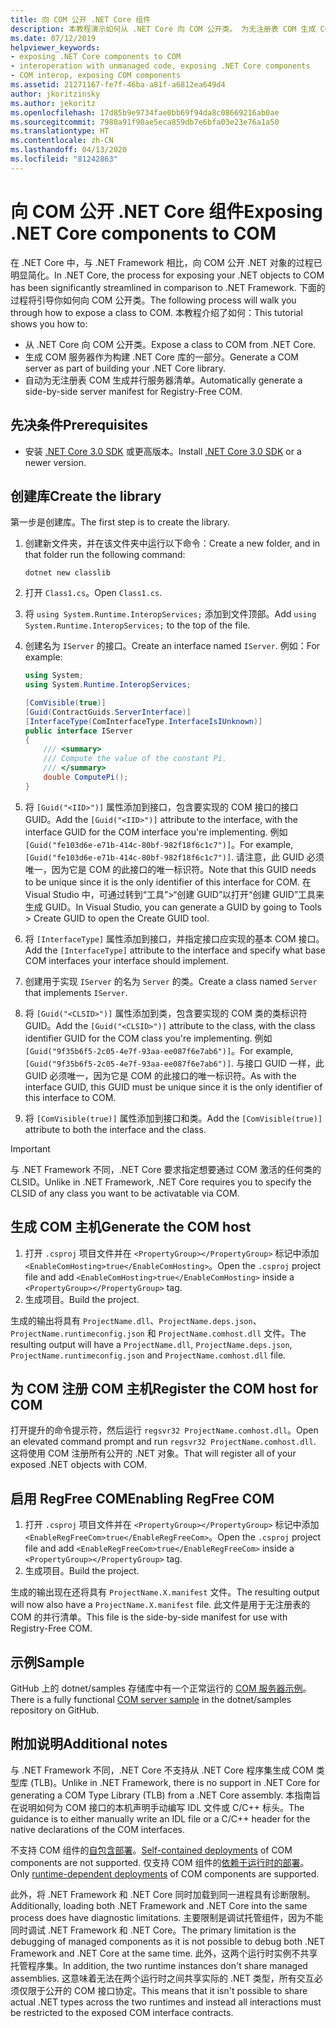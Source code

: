 ```yaml
---
title: 向 COM 公开 .NET Core 组件
description: 本教程演示如何从 .NET Core 向 COM 公开类。 为无注册表 COM 生成 COM 服务器和并行服务器清单。
ms.date: 07/12/2019
helpviewer_keywords:
- exposing .NET Core components to COM
- interoperation with unmanaged code, exposing .NET Core components
- COM interop, exposing COM components
ms.assetid: 21271167-fe7f-46ba-a81f-a6812ea649d4
author: jkoritzinsky
ms.author: jekoritz
ms.openlocfilehash: 17d85b9e9734fae0bb69f94da8c08669216ab0ae
ms.sourcegitcommit: 7980a91f90ae5eca859db7e6bfa03e23e76a1a50
ms.translationtype: HT
ms.contentlocale: zh-CN
ms.lasthandoff: 04/13/2020
ms.locfileid: "81242863"
---
```

# <a name="exposing-net-core-components-to-com"></a><span data-ttu-id="ef6d9-104">向 COM 公开 .NET Core 组件</span><span class="sxs-lookup"><span data-stu-id="ef6d9-104">Exposing .NET Core components to COM</span></span>

<span data-ttu-id="ef6d9-105">在 .NET Core 中，与 .NET Framework 相比，向 COM 公开 .NET 对象的过程已明显简化。</span><span class="sxs-lookup"><span data-stu-id="ef6d9-105">In .NET Core, the process for exposing your .NET objects to COM has been significantly streamlined in comparison to .NET Framework.</span></span> <span data-ttu-id="ef6d9-106">下面的过程将引导你如何向 COM 公开类。</span><span class="sxs-lookup"><span data-stu-id="ef6d9-106">The following process will walk you through how to expose a class to COM.</span></span> <span data-ttu-id="ef6d9-107">本教程介绍了如何：</span><span class="sxs-lookup"><span data-stu-id="ef6d9-107">This tutorial shows you how to:</span></span>

- <span data-ttu-id="ef6d9-108">从 .NET Core 向 COM 公开类。</span><span class="sxs-lookup"><span data-stu-id="ef6d9-108">Expose a class to COM from .NET Core.</span></span>
- <span data-ttu-id="ef6d9-109">生成 COM 服务器作为构建 .NET Core 库的一部分。</span><span class="sxs-lookup"><span data-stu-id="ef6d9-109">Generate a COM server as part of building your .NET Core library.</span></span>
- <span data-ttu-id="ef6d9-110">自动为无注册表 COM 生成并行服务器清单。</span><span class="sxs-lookup"><span data-stu-id="ef6d9-110">Automatically generate a side-by-side server manifest for Registry-Free COM.</span></span>

## <a name="prerequisites"></a><span data-ttu-id="ef6d9-111">先决条件</span><span class="sxs-lookup"><span data-stu-id="ef6d9-111">Prerequisites</span></span>

- <span data-ttu-id="ef6d9-112">安装 [.NET Core 3.0 SDK](https://dotnet.microsoft.com/download) 或更高版本。</span><span class="sxs-lookup"><span data-stu-id="ef6d9-112">Install [.NET Core 3.0 SDK](https://dotnet.microsoft.com/download) or a newer version.</span></span>

## <a name="create-the-library"></a><span data-ttu-id="ef6d9-113">创建库</span><span class="sxs-lookup"><span data-stu-id="ef6d9-113">Create the library</span></span>

<span data-ttu-id="ef6d9-114">第一步是创建库。</span><span class="sxs-lookup"><span data-stu-id="ef6d9-114">The first step is to create the library.</span></span>

1. <span data-ttu-id="ef6d9-115">创建新文件夹，并在该文件夹中运行以下命令：</span><span class="sxs-lookup"><span data-stu-id="ef6d9-115">Create a new folder, and in that folder run the following command:</span></span>

    ```dotnetcli
    dotnet new classlib
    ```

2. <span data-ttu-id="ef6d9-116">打开 `Class1.cs`。</span><span class="sxs-lookup"><span data-stu-id="ef6d9-116">Open `Class1.cs`.</span></span>
3. <span data-ttu-id="ef6d9-117">将 `using System.Runtime.InteropServices;` 添加到文件顶部。</span><span class="sxs-lookup"><span data-stu-id="ef6d9-117">Add `using System.Runtime.InteropServices;` to the top of the file.</span></span>
4. <span data-ttu-id="ef6d9-118">创建名为 `IServer` 的接口。</span><span class="sxs-lookup"><span data-stu-id="ef6d9-118">Create an interface named `IServer`.</span></span> <span data-ttu-id="ef6d9-119">例如：</span><span class="sxs-lookup"><span data-stu-id="ef6d9-119">For example:</span></span>

   ```csharp
   using System;
   using System.Runtime.InteropServices;

   [ComVisible(true)]
   [Guid(ContractGuids.ServerInterface)]
   [InterfaceType(ComInterfaceType.InterfaceIsIUnknown)]
   public interface IServer
   {
       /// <summary>
       /// Compute the value of the constant Pi.
       /// </summary>
       double ComputePi();
   }
   ```

5. <span data-ttu-id="ef6d9-120">将 `[Guid("<IID>")]` 属性添加到接口，包含要实现的 COM 接口的接口 GUID。</span><span class="sxs-lookup"><span data-stu-id="ef6d9-120">Add the `[Guid("<IID>")]` attribute to the interface, with the interface GUID for the COM interface you're implementing.</span></span> <span data-ttu-id="ef6d9-121">例如 `[Guid("fe103d6e-e71b-414c-80bf-982f18f6c1c7")]`。</span><span class="sxs-lookup"><span data-stu-id="ef6d9-121">For example, `[Guid("fe103d6e-e71b-414c-80bf-982f18f6c1c7")]`.</span></span> <span data-ttu-id="ef6d9-122">请注意，此 GUID 必须唯一，因为它是 COM 的此接口的唯一标识符。</span><span class="sxs-lookup"><span data-stu-id="ef6d9-122">Note that this GUID needs to be unique since it is the only identifier of this interface for COM.</span></span> <span data-ttu-id="ef6d9-123">在 Visual Studio 中，可通过转到“工具”>“创建 GUID”以打开“创建 GUID”工具来生成 GUID。</span><span class="sxs-lookup"><span data-stu-id="ef6d9-123">In Visual Studio, you can generate a GUID by going to Tools > Create GUID to open the Create GUID tool.</span></span>
6. <span data-ttu-id="ef6d9-124">将 `[InterfaceType]` 属性添加到接口，并指定接口应实现的基本 COM 接口。</span><span class="sxs-lookup"><span data-stu-id="ef6d9-124">Add the `[InterfaceType]` attribute to the interface and specify what base COM interfaces your interface should implement.</span></span>
7. <span data-ttu-id="ef6d9-125">创建用于实现 `IServer` 的名为 `Server` 的类。</span><span class="sxs-lookup"><span data-stu-id="ef6d9-125">Create a class named `Server` that implements `IServer`.</span></span>
8. <span data-ttu-id="ef6d9-126">将 `[Guid("<CLSID>")]` 属性添加到类，包含要实现的 COM 类的类标识符 GUID。</span><span class="sxs-lookup"><span data-stu-id="ef6d9-126">Add the `[Guid("<CLSID>")]` attribute to the class, with the class identifier GUID for the COM class you're implementing.</span></span> <span data-ttu-id="ef6d9-127">例如 `[Guid("9f35b6f5-2c05-4e7f-93aa-ee087f6e7ab6")]`。</span><span class="sxs-lookup"><span data-stu-id="ef6d9-127">For example, `[Guid("9f35b6f5-2c05-4e7f-93aa-ee087f6e7ab6")]`.</span></span> <span data-ttu-id="ef6d9-128">与接口 GUID 一样，此 GUID 必须唯一，因为它是 COM 的此接口的唯一标识符。</span><span class="sxs-lookup"><span data-stu-id="ef6d9-128">As with the interface GUID, this GUID must be unique since it is the only identifier of this interface to COM.</span></span>
9. <span data-ttu-id="ef6d9-129">将 `[ComVisible(true)]` 属性添加到接口和类。</span><span class="sxs-lookup"><span data-stu-id="ef6d9-129">Add the `[ComVisible(true)]` attribute to both the interface and the class.</span></span>

> [!IMPORTANT]
> <span data-ttu-id="ef6d9-130">与 .NET Framework 不同，.NET Core 要求指定想要通过 COM 激活的任何类的 CLSID。</span><span class="sxs-lookup"><span data-stu-id="ef6d9-130">Unlike in .NET Framework, .NET Core requires you to specify the CLSID of any class you want to be activatable via COM.</span></span>

## <a name="generate-the-com-host"></a><span data-ttu-id="ef6d9-131">生成 COM 主机</span><span class="sxs-lookup"><span data-stu-id="ef6d9-131">Generate the COM host</span></span>

1. <span data-ttu-id="ef6d9-132">打开 `.csproj` 项目文件并在 `<PropertyGroup></PropertyGroup>` 标记中添加 `<EnableComHosting>true</EnableComHosting>`。</span><span class="sxs-lookup"><span data-stu-id="ef6d9-132">Open the `.csproj` project file and add `<EnableComHosting>true</EnableComHosting>` inside a `<PropertyGroup></PropertyGroup>` tag.</span></span>
2. <span data-ttu-id="ef6d9-133">生成项目。</span><span class="sxs-lookup"><span data-stu-id="ef6d9-133">Build the project.</span></span>

<span data-ttu-id="ef6d9-134">生成的输出将具有 `ProjectName.dll`、`ProjectName.deps.json`、`ProjectName.runtimeconfig.json` 和 `ProjectName.comhost.dll` 文件。</span><span class="sxs-lookup"><span data-stu-id="ef6d9-134">The resulting output will have a `ProjectName.dll`, `ProjectName.deps.json`, `ProjectName.runtimeconfig.json` and `ProjectName.comhost.dll` file.</span></span>

## <a name="register-the-com-host-for-com"></a><span data-ttu-id="ef6d9-135">为 COM 注册 COM 主机</span><span class="sxs-lookup"><span data-stu-id="ef6d9-135">Register the COM host for COM</span></span>

<span data-ttu-id="ef6d9-136">打开提升的命令提示符，然后运行 `regsvr32 ProjectName.comhost.dll`。</span><span class="sxs-lookup"><span data-stu-id="ef6d9-136">Open an elevated command prompt and run `regsvr32 ProjectName.comhost.dll`.</span></span> <span data-ttu-id="ef6d9-137">这将使用 COM 注册所有公开的 .NET 对象。</span><span class="sxs-lookup"><span data-stu-id="ef6d9-137">That will register all of your exposed .NET objects with COM.</span></span>

## <a name="enabling-regfree-com"></a><span data-ttu-id="ef6d9-138">启用 RegFree COM</span><span class="sxs-lookup"><span data-stu-id="ef6d9-138">Enabling RegFree COM</span></span>

1. <span data-ttu-id="ef6d9-139">打开 `.csproj` 项目文件并在 `<PropertyGroup></PropertyGroup>` 标记中添加 `<EnableRegFreeCom>true</EnableRegFreeCom>`。</span><span class="sxs-lookup"><span data-stu-id="ef6d9-139">Open the `.csproj` project file and add `<EnableRegFreeCom>true</EnableRegFreeCom>` inside a `<PropertyGroup></PropertyGroup>` tag.</span></span>
2. <span data-ttu-id="ef6d9-140">生成项目。</span><span class="sxs-lookup"><span data-stu-id="ef6d9-140">Build the project.</span></span>

<span data-ttu-id="ef6d9-141">生成的输出现在还将具有 `ProjectName.X.manifest` 文件。</span><span class="sxs-lookup"><span data-stu-id="ef6d9-141">The resulting output will now also have a `ProjectName.X.manifest` file.</span></span> <span data-ttu-id="ef6d9-142">此文件是用于无注册表的 COM 的并行清单。</span><span class="sxs-lookup"><span data-stu-id="ef6d9-142">This file is the side-by-side manifest for use with Registry-Free COM.</span></span>

## <a name="sample"></a><span data-ttu-id="ef6d9-143">示例</span><span class="sxs-lookup"><span data-stu-id="ef6d9-143">Sample</span></span>

<span data-ttu-id="ef6d9-144">GitHub 上的 dotnet/samples 存储库中有一个正常运行的 [COM 服务器示例](https://github.com/dotnet/samples/tree/master/core/extensions/COMServerDemo)。</span><span class="sxs-lookup"><span data-stu-id="ef6d9-144">There is a fully functional [COM server sample](https://github.com/dotnet/samples/tree/master/core/extensions/COMServerDemo) in the dotnet/samples repository on GitHub.</span></span>

## <a name="additional-notes"></a><span data-ttu-id="ef6d9-145">附加说明</span><span class="sxs-lookup"><span data-stu-id="ef6d9-145">Additional notes</span></span>

<span data-ttu-id="ef6d9-146">与 .NET Framework 不同，.NET Core 不支持从 .NET Core 程序集生成 COM 类型库 (TLB)。</span><span class="sxs-lookup"><span data-stu-id="ef6d9-146">Unlike in .NET Framework, there is no support in .NET Core for generating a COM Type Library (TLB) from a .NET Core assembly.</span></span> <span data-ttu-id="ef6d9-147">本指南旨在说明如何为 COM 接口的本机声明手动编写 IDL 文件或 C/C++ 标头。</span><span class="sxs-lookup"><span data-stu-id="ef6d9-147">The guidance is to either manually write an IDL file or a C/C++ header for the native declarations of the COM interfaces.</span></span>

<span data-ttu-id="ef6d9-148">不支持 COM 组件的[自包含部署](../deploying/index.md#publish-self-contained)。</span><span class="sxs-lookup"><span data-stu-id="ef6d9-148">[Self-contained deployments](../deploying/index.md#publish-self-contained) of COM components are not supported.</span></span> <span data-ttu-id="ef6d9-149">仅支持 COM 组件的[依赖于运行时的部署](../deploying/index.md#publish-runtime-dependent)。</span><span class="sxs-lookup"><span data-stu-id="ef6d9-149">Only [runtime-dependent deployments](../deploying/index.md#publish-runtime-dependent) of COM components are supported.</span></span>

<span data-ttu-id="ef6d9-150">此外，将 .NET Framework 和 .NET Core 同时加载到同一进程具有诊断限制。</span><span class="sxs-lookup"><span data-stu-id="ef6d9-150">Additionally, loading both .NET Framework and .NET Core into the same process does have diagnostic limitations.</span></span> <span data-ttu-id="ef6d9-151">主要限制是调试托管组件，因为不能同时调试 .NET Framework 和 .NET Core。</span><span class="sxs-lookup"><span data-stu-id="ef6d9-151">The primary limitation is the debugging of managed components as it is not possible to debug both .NET Framework and .NET Core at the same time.</span></span> <span data-ttu-id="ef6d9-152">此外，这两个运行时实例不共享托管程序集。</span><span class="sxs-lookup"><span data-stu-id="ef6d9-152">In addition, the two runtime instances don't share managed assemblies.</span></span> <span data-ttu-id="ef6d9-153">这意味着无法在两个运行时之间共享实际的 .NET 类型，所有交互必须仅限于公开的 COM 接口协定。</span><span class="sxs-lookup"><span data-stu-id="ef6d9-153">This means that it isn't possible to share actual .NET types across the two runtimes and instead all interactions must be restricted to the exposed COM interface contracts.</span></span>
